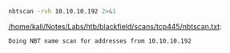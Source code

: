 ```bash
nbtscan -rvh 10.10.10.192 2>&1
```

[/home/kali/Notes/Labs/htb/blackfield/scans/tcp445/nbtscan.txt](file:///home/kali/Notes/Labs/htb/blackfield/scans/tcp445/nbtscan.txt):

```
Doing NBT name scan for addresses from 10.10.10.192



```
